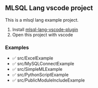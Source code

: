## MLSQL Lang vscode project

This is a mlsql lang example project.

1. Install [mlsql-lang-vscode-plugin](https://github.com/allwefantasy/mlsql-lang-vscode-plugin)
2. Open this project with vscode

### Examples

* ✅ src/ExcelExample
* ✅ src/MySQLConnectExample
* ✅ src/SimpleMLExample
* ✅ src/PythonScriptExample
* ✅ src/PublicModuleIncludeExample

